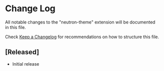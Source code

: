 # Change Log

All notable changes to the "neutron-theme" extension will be documented in this file.

Check [Keep a Changelog](http://keepachangelog.com/) for recommendations on how to structure this file.

## [Released]

- Initial release
